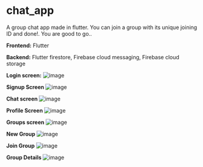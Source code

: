 # chat_app

A group chat app made in flutter. You can join a group with its unique joining ID and done!. You are good to go..

**Frontend:** Flutter




**Backend:** Flutter firestore, Firebase cloud messaging, Firebase cloud storage



**Login screen:**
![image](https://user-images.githubusercontent.com/81760629/167446222-82e07096-d542-4d8a-897c-e6fa917d3c08.png) 



**Signup Screen**
![image](https://user-images.githubusercontent.com/81760629/167446238-24eeffe0-365b-46f4-a79b-71fe2e02f14c.png)



**Chat screen**
![image](https://user-images.githubusercontent.com/81760629/167446257-66dd928e-69cd-4679-a0b5-ef4a5ce7e70e.png)



**Profile Screen**
![image](https://user-images.githubusercontent.com/81760629/167446268-06c0968d-f86d-4775-8d5d-d941d776b036.png) 



**Groups screen**
![image](https://user-images.githubusercontent.com/81760629/167448014-35f6c7c1-d14e-4c9c-9898-75dd7345c50f.png)



**New Group**
![image](https://user-images.githubusercontent.com/81760629/167448023-17f21025-9afe-438d-b766-3cd0dccc5c06.png)



**Join Group**
![image](https://user-images.githubusercontent.com/81760629/167448030-0ed4c05a-629d-413c-a77a-56ab86239995.png)



**Group Details**
![image](https://user-images.githubusercontent.com/81760629/167449466-b203778d-b766-4fd6-b4ca-05bcbafffd77.png)


